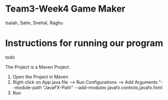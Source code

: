 # Team3-Week4 Game Maker

Isaiah, Satin, Snehal, Raghu

# Instructions for running our program

todo

 The Project is a Maven Project. 
1. Open the Project in Maven
2. Right click on App.java file --> Run Configurations --> Add Arguments "--module-path "JavaFX-Path" --add-modules javafx.controls,javafx.fxml
3. Run 
